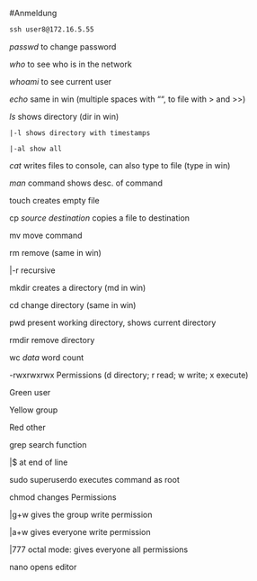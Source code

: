 #Anmeldung

~~~cmd
ssh user8@172.16.5.55
~~~
*passwd* to change password

*who* to see who is in the network

*whoami* to see current user

*echo* same in win (multiple spaces with ““, to file with > and >>)

*ls* shows directory (dir in win)

    |-l shows directory with timestamps

    |-al show all

*cat* writes files to console, can also type to file (type in win)

*man* command shows desc. of command

touch creates empty file

cp $source$ $destination$ copies a file to destination

mv move command

rm remove (same in win)

 |-r recursive

mkdir creates a directory (md in win)

cd change directory (same in win)

pwd present working directory, shows current directory

rmdir remove directory

wc $data$ word count

-rwxrwxrwx Permissions (d directory; r read; w write; x execute)

Green user

Yellow group

Red other

grep search function

 |$ at end of line

sudo superuserdo executes command as root

chmod changes Permissions

 |g+w gives the group write permission

 |a+w gives everyone write permission

 |777 octal mode: gives everyone all permissions

nano opens editor